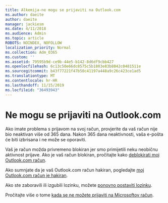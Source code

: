 ```yaml
---
title: Alkemija-ne mogu se prijaviti na Outlook.com
ms.author: daeite
author: daeite
manager: jackiesm
ms.date: 4/11/2018
ms.audience: Admin
ms.topic: article
ROBOTS: NOINDEX, NOFOLLOW
localization_priority: Normal
ms.collection: Adm_O365
ms.custom: ''
ms.assetid: 79595b9d-ce9b-44e5-b142-8d6df9cbb427
ms.openlocfilehash: 6c13c50e66dc8575c5b1803e83b8842c0481511e
ms.sourcegitcommit: b43f77221f47b50c41197a448a9c26c423ce1ad5
ms.translationtype: MT
ms.contentlocale: hr-HR
ms.lasthandoff: 11/15/2019
ms.locfileid: "36493943"
---
```

# <a name="cant-sign-in-to-outlookcom"></a>Ne mogu se prijaviti na Outlook.com

Ako imate problema s prijavom na svoj račun, provjerite da vaš račun nije bio neaktivan više od 365 dana. Nakon 365 dana neaktivnosti, vaša e-pošta će biti izbrisana i ne može se oporaviti.
  
Vaš je račun možda privremeno blokiran jer smo primijetili neku neobičnu aktivnost prijave. Ako je vaš račun blokiran, pročitajte kako [deblokirati moj Outlook.com račun](https://support.office.com/article/f4ad2701-d166-4d8b-8a6a-9af2a1f8a4c4.aspx). 
  
Ako sumnjate da je vaš Outlook.com račun hakiran, pogledajte [moj Outlook.com račun je hakiran](https://support.office.com/article/35993ac5-ac2f-494e-aacb-5232dda453d8.aspx).
  
Ako ste zaboravili ili izgubili lozinku, možete [ponovno postaviti lozinku](https://go.microsoft.com/fwlink/p/?LinkID=242804).
  
Pročitajte više o tome [kada se ne možete prijaviti na Microsoftov račun](https://go.microsoft.com/fwlink/p/?linkid=837479).
  

